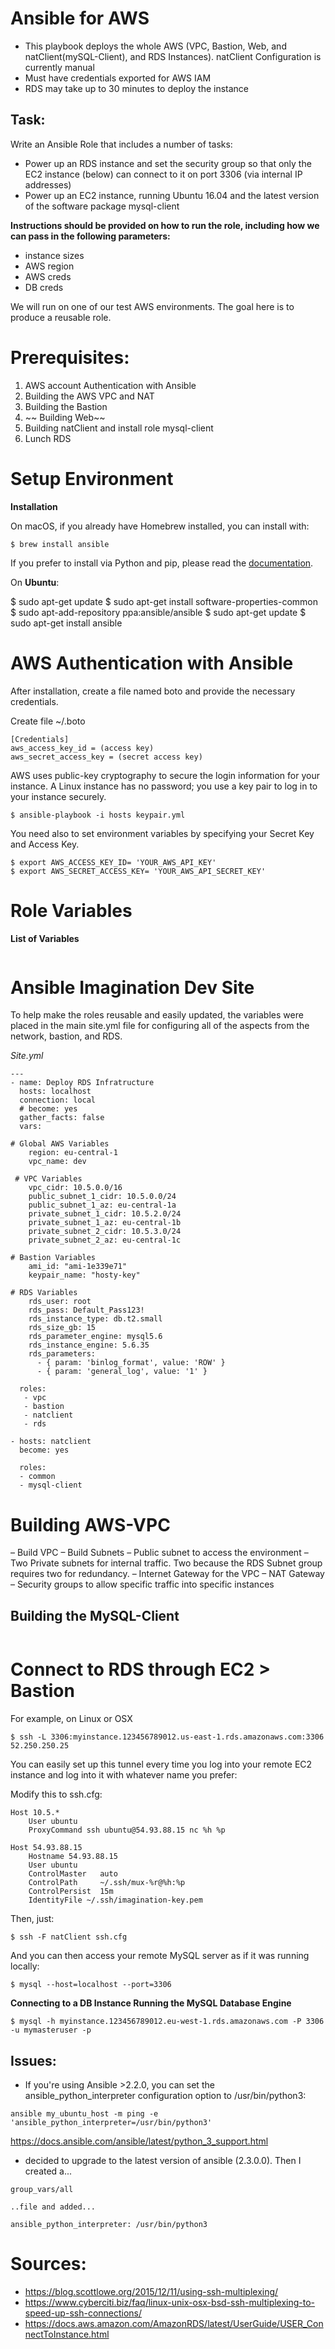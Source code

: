 # Ansible for AWS
- This playbook deploys the whole AWS (VPC, Bastion, Web, and natClient(mySQL-Client), and RDS Instances). natClient Configuration is currently manual
- Must have credentials exported for AWS IAM
- RDS may take up to 30 minutes to deploy the instance

## Task:
Write an Ansible Role that includes a number of tasks:
- Power up an RDS instance and set the security group so that only the EC2 instance (below) can connect to it on port 3306 (via internal IP addresses)
- Power up an EC2 instance, running Ubuntu 16.04 and the latest version of the software package mysql-client

**Instructions should be provided on how to run the role, including how we can pass in the following parameters:**
- instance sizes
- AWS region
- AWS creds
- DB creds

We will run on one of our test AWS environments. The goal here is to produce a reusable role.

# Prerequisites:

1. AWS account Authentication with Ansible
2. Building the AWS VPC and NAT
3. Building the Bastion
4. ~~ Building Web~~
5. Building natClient and install role mysql-client
6. Lunch RDS

# Setup Environment

**Installation**

On macOS, if you already have Homebrew installed, you can install with:
```
$ brew install ansible
```

If you prefer to install via Python and pip, please read the [documentation](http://docs.ansible.com/ansible/intro_installation.html#latest-releases-via-pip).

On **Ubuntu**:

$ sudo apt-get update
$ sudo apt-get install software-properties-common
$ sudo apt-add-repository ppa:ansible/ansible
$ sudo apt-get update
$ sudo apt-get install ansible

# AWS Authentication with Ansible

After installation, create a file named boto and provide the necessary credentials.

Create file ~/.boto
```
[Credentials]
aws_access_key_id = (access key)
aws_secret_access_key = (secret access key)
```

AWS uses public-key cryptography to secure the login information for your instance. A Linux instance has no password; you use a key pair to log in to your instance securely.

```
$ ansible-playbook -i hosts keypair.yml
```

You need also to set environment variables by specifying your Secret Key and Access Key.

```
$ export AWS_ACCESS_KEY_ID= 'YOUR_AWS_API_KEY'
$ export AWS_SECRET_ACCESS_KEY= 'YOUR_AWS_API_SECRET_KEY'
```

# Role Variables
**List of Variables**
```

```

# Ansible Imagination Dev Site
To help make the roles reusable and easily updated, the variables were placed in the main site.yml file for configuring all of the aspects from the network, bastion, and RDS.

*Site.yml*
```
---
- name: Deploy RDS Infratructure
  hosts: localhost
  connection: local
  # become: yes
  gather_facts: false
  vars:

# Global AWS Variables
    region: eu-central-1
    vpc_name: dev

 # VPC Variables
    vpc_cidr: 10.5.0.0/16
    public_subnet_1_cidr: 10.5.0.0/24
    public_subnet_1_az: eu-central-1a
    private_subnet_1_cidr: 10.5.2.0/24
    private_subnet_1_az: eu-central-1b
    private_subnet_2_cidr: 10.5.3.0/24
    private_subnet_2_az: eu-central-1c

# Bastion Variables
    ami_id: "ami-1e339e71"
    keypair_name: "hosty-key"

# RDS Variables
    rds_user: root
    rds_pass: Default_Pass123!
    rds_instance_type: db.t2.small
    rds_size_gb: 15
    rds_parameter_engine: mysql5.6
    rds_instance_engine: 5.6.35
    rds_parameters:
      - { param: 'binlog_format', value: 'ROW' }
      - { param: 'general_log', value: '1' }

  roles:
   - vpc
   - bastion
   - natclient
   - rds

- hosts: natclient
  become: yes

  roles:
  - common
  - mysql-client
```

# Building AWS-VPC

– Build VPC
– Build Subnets
  – Public subnet to access the environment
  – Two Private subnets for internal traffic. Two because the RDS Subnet group requires two for redundancy.
– Internet Gateway for the VPC
– NAT Gateway
– Security groups to allow specific traffic into specific instances

## Building the MySQL-Client
```

```


# Connect to RDS through EC2 > Bastion
For example, on Linux or OSX

```
$ ssh -L 3306:myinstance.123456789012.us-east-1.rds.amazonaws.com:3306  52.250.250.25
```
You can easily set up this tunnel every time you log into your remote EC2 instance and log into it with whatever name you prefer:

Modify this to ssh.cfg:

```
Host 10.5.*
	User ubuntu
	ProxyCommand ssh ubuntu@54.93.88.15 nc %h %p

Host 54.93.88.15
	Hostname 54.93.88.15
	User ubuntu
	ControlMaster   auto
	ControlPath     ~/.ssh/mux-%r@%h:%p
	ControlPersist  15m
	IdentityFile ~/.ssh/imagination-key.pem
```
Then, just:

```
$ ssh -F natClient ssh.cfg
```

And you can then access your remote MySQL server as if it was running locally:
```
$ mysql --host=localhost --port=3306
```

**Connecting to a DB Instance Running the MySQL Database Engine**
```
$ mysql -h myinstance.123456789012.eu-west-1.rds.amazonaws.com -P 3306 -u mymasteruser -p
```

## Issues:
- If you're using Ansible >2.2.0, you can set the ansible_python_interpreter configuration option to /usr/bin/python3:
```
ansible my_ubuntu_host -m ping -e 'ansible_python_interpreter=/usr/bin/python3'
```
https://docs.ansible.com/ansible/latest/python_3_support.html

- decided to upgrade to the latest version of ansible (2.3.0.0). Then I created a...

```
group_vars/all

..file and added...

ansible_python_interpreter: /usr/bin/python3
```

# Sources:
- https://blog.scottlowe.org/2015/12/11/using-ssh-multiplexing/
- https://www.cyberciti.biz/faq/linux-unix-osx-bsd-ssh-multiplexing-to-speed-up-ssh-connections/
- https://docs.aws.amazon.com/AmazonRDS/latest/UserGuide/USER_ConnectToInstance.html
